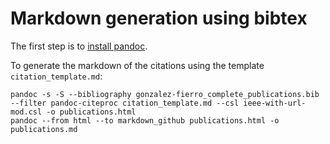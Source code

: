# Markdown generation using bibtex

The first step is to [install pandoc](http://pandoc.org/installing.html).

To generate the markdown of the citations using the template `citation_template.md`:

    pandoc -s -S --bibliography gonzalez-fierro_complete_publications.bib --filter pandoc-citeproc citation_template.md --csl ieee-with-url-mod.csl -o publications.html
    pandoc --from html --to markdown_github publications.html -o publications.md
